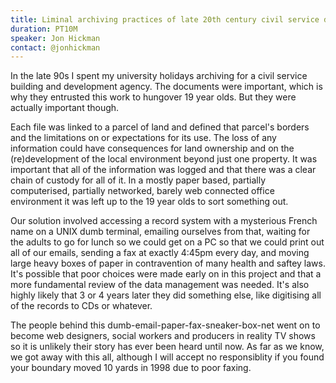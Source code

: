 ```yaml
---
title: Liminal archiving practices of late 20th century civil service departments: a case study
duration: PT10M 
speaker: Jon Hickman
contact: @jonhickman
---
```


In the late 90s I spent my university holidays archiving for a civil service building and development agency. The documents were important, which is why they entrusted this work to hungover 19 year olds. But they were actually important though. 

Each file was linked to a parcel of land and defined that parcel's borders and the limitations on or expectations for its use. The loss of any information could have consequences for land ownership and on the (re)development of the local environment beyond just one property. It was important that all of the information was logged and that there was a clear chain of custody for all of it. In a mostly paper based, partially computerised, partially networked, barely web connected office environment it was left up to the 19 year olds to sort something out.

Our solution involved accessing a record system with a mysterious French name on a UNIX dumb terminal, emailing ourselves from that, waiting for the adults to go for lunch so we could get on a PC so that we could print out all of our emails, sending a fax at exactly 4:45pm every day, and moving large heavy boxes of paper in contravention of many health and saftey laws. It's possible that poor choices were made early on in this project and that a more fundamental review of the data management was needed. It's also highly likely that 3 or 4 years later they did something else, like digitising all of the records to CDs or whatever.

The people behind this dumb-email-paper-fax-sneaker-box-net went on to become web designers, social workers and producers in reality TV shows so it is unlikely their story has ever been heard until now. As far as we know, we got away with this all, although I will accept no responsiblity if you found your boundary moved 10 yards in 1998 due to poor faxing.
